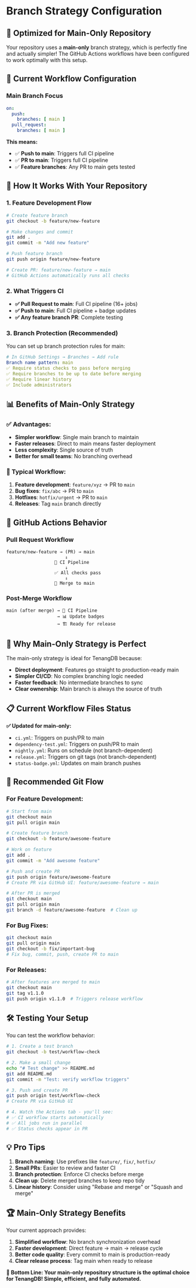 # Branch Strategy Configuration

## 🌟 **Optimized for Main-Only Repository**

Your repository uses a **main-only** branch strategy, which is perfectly fine and actually simpler! The GitHub Actions workflows have been configured to work optimally with this setup.

## 🔧 **Current Workflow Configuration**

### **Main Branch Focus**
```yaml
on:
  push:
    branches: [ main ]
  pull_request:
    branches: [ main ]
```

**This means:**
- ✅ **Push to main**: Triggers full CI pipeline
- ✅ **PR to main**: Triggers full CI pipeline
- ✅ **Feature branches**: Any PR to main gets tested

## 🚀 **How It Works With Your Repository**

### **1. Feature Development Flow**
```bash
# Create feature branch
git checkout -b feature/new-feature

# Make changes and commit
git add .
git commit -m "Add new feature"

# Push feature branch
git push origin feature/new-feature

# Create PR: feature/new-feature → main
# GitHub Actions automatically runs all checks
```

### **2. What Triggers CI**
- **✅ Pull Request to main**: Full CI pipeline (16+ jobs)
- **✅ Push to main**: Full CI pipeline + badge updates
- **✅ Any feature branch PR**: Complete testing

### **3. Branch Protection (Recommended)**
You can set up branch protection rules for main:

```yaml
# In GitHub Settings → Branches → Add rule
Branch name pattern: main
✅ Require status checks to pass before merging
✅ Require branches to be up to date before merging
✅ Require linear history
✅ Include administrators
```

## 📊 **Benefits of Main-Only Strategy**

### **✅ Advantages:**
- **Simpler workflow**: Single main branch to maintain
- **Faster releases**: Direct to main means faster deployment
- **Less complexity**: Single source of truth
- **Better for small teams**: No branching overhead

### **🔄 Typical Workflow:**
1. **Feature development**: `feature/xyz` → PR to `main`
2. **Bug fixes**: `fix/abc` → PR to `main`
3. **Hotfixes**: `hotfix/urgent` → PR to `main`
4. **Releases**: Tag `main` branch directly

## 🎯 **GitHub Actions Behavior**

### **Pull Request Workflow**
```
feature/new-feature → (PR) → main
                      ↓
                  🔄 CI Pipeline
                      ↓
                  ✅ All checks pass
                      ↓
                  🔀 Merge to main
```

### **Post-Merge Workflow**
```
main (after merge) → 🔄 CI Pipeline
                   → 📊 Update badges
                   → 🏗️ Ready for release
```

## 🔄 **Why Main-Only Strategy is Perfect**

The main-only strategy is ideal for TenangDB because:

- **Direct deployment**: Features go straight to production-ready main
- **Simpler CI/CD**: No complex branching logic needed
- **Faster feedback**: No intermediate branches to sync
- **Clear ownership**: Main branch is always the source of truth

## 📋 **Current Workflow Files Status**

**✅ Updated for main-only:**
- `ci.yml`: Triggers on push/PR to main
- `dependency-test.yml`: Triggers on push/PR to main
- `nightly.yml`: Runs on schedule (not branch-dependent)
- `release.yml`: Triggers on git tags (not branch-dependent)
- `status-badge.yml`: Updates on main branch pushes

## 🎨 **Recommended Git Flow**

### **For Feature Development:**
```bash
# Start from main
git checkout main
git pull origin main

# Create feature branch
git checkout -b feature/awesome-feature

# Work on feature
git add .
git commit -m "Add awesome feature"

# Push and create PR
git push origin feature/awesome-feature
# Create PR via GitHub UI: feature/awesome-feature → main

# After PR is merged
git checkout main
git pull origin main
git branch -d feature/awesome-feature  # Clean up
```

### **For Bug Fixes:**
```bash
git checkout main
git pull origin main
git checkout -b fix/important-bug
# Fix bug, commit, push, create PR to main
```

### **For Releases:**
```bash
# After features are merged to main
git checkout main
git tag v1.1.0
git push origin v1.1.0  # Triggers release workflow
```

## 🛠️ **Testing Your Setup**

You can test the workflow behavior:

```bash
# 1. Create a test branch
git checkout -b test/workflow-check

# 2. Make a small change
echo "# Test change" >> README.md
git add README.md
git commit -m "Test: verify workflow triggers"

# 3. Push and create PR
git push origin test/workflow-check
# Create PR via GitHub UI

# 4. Watch the Actions tab - you'll see:
# ✅ CI workflow starts automatically
# ✅ All jobs run in parallel
# ✅ Status checks appear in PR
```

## 💡 **Pro Tips**

1. **Branch naming**: Use prefixes like `feature/`, `fix/`, `hotfix/`
2. **Small PRs**: Easier to review and faster CI
3. **Branch protection**: Enforce CI checks before merge
4. **Clean up**: Delete merged branches to keep repo tidy
5. **Linear history**: Consider using "Rebase and merge" or "Squash and merge"

## 🏆 **Main-Only Strategy Benefits**

Your current approach provides:
1. **Simplified workflow**: No branch synchronization overhead
2. **Faster development**: Direct feature → main → release cycle
3. **Better code quality**: Every commit to main is production-ready
4. **Clear release process**: Tag main when ready to release

**🎯 Bottom Line: Your main-only repository structure is the optimal choice for TenangDB! Simple, efficient, and fully automated.**